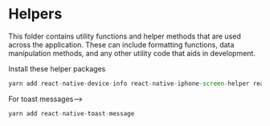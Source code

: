 # Helpers

This folder contains utility functions and helper methods that are used across the application. These can include formatting functions, data manipulation methods, and any other utility code that aids in development.

Install these helper packages

```javascript
yarn add react-native-device-info react-native-iphone-screen-helper react-native-size-matters react-native-responsive-fontsize @react-native-community/netinfo
```

For toast messages-->

```javascript
yarn add react-native-toast-message
```
